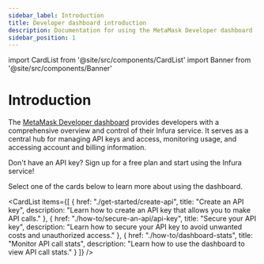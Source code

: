 ```yaml
---
sidebar_label: Introduction
title: Developer dashboard introduction
description: Documentation for using the MetaMask Developer dashboard
sidebar_position: 1
---
```


import CardList from '@site/src/components/CardList'
import Banner from '@site/src/components/Banner'

# Introduction

The [MetaMask Developer dashboard](https://developer.metamask.io/) provides developers with a
comprehensive overview and control of their Infura service.
It serves as a central hub for managing API keys and access, monitoring usage, and accessing
account and billing information.

<Banner>
Don't have an API key? Sign up for a free plan and start using the Infura service!
</Banner>

Select one of the cards below to learn more about using the dashboard.

<CardList
  items={[
    {
      href: "./get-started/create-api",
      title: "Create an API key",
      description: "Learn how to create an API key that allows you to make API calls."
    },
    {
      href: "./how-to/secure-an-api/api-key",
      title: "Secure your API key",
      description: "Learn how to secure your API key to avoid unwanted costs and unauthorized access."
    },
    {
      href: "./how-to/dashboard-stats",
      title: "Monitor API call stats",
      description: "Learn how to use the dashboard to view API call stats."
    }
  ]}
/>
